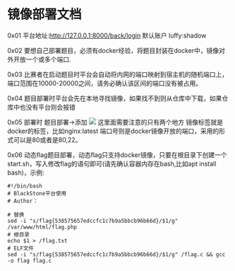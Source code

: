 # 镜像部署文档
0x01 平台地址:http://127.0.0.1:8000/back/login 默认账户 luffy:shadow

0x02 要想自己部署题目，必须有docker经验，将题目封装在docker中，镜像对外开放一个或多个端口.

0x03 比赛者在启动题目时平台会自动将内网的端口映射到宿主机的随机端口上，端口范围在10000-20000之间，请务必确认该区间的端口没有被占用。

0x04 题目部署时平台会先在本地寻找镜像，如果找不到则从仓库中下载，如果仓库中也没有平台则会报错

0x05 部署时 题目部署->添加 
![](img/img3.png)
这里面需要注意的只有两个地方
镜像标签就是docker的标签，比如nginx:latest
端口号则是docker镜像开放的端口，采用的形式可以是80或者是80,22。

0x06 动态flag题目部署，动态flag只支持docker镜像，只要在根目录下创建一个start.sh，写入修改flag的语句即可(请先确认容器内存在bash,比如apt install bash)，示例:

```shell script
#!/bin/bash  
# BlackStone平台使用  
# Author：  

# 替换  
sed -i "s/flag{538575657edccfc1c7b9a5bbcb96b66d}/$1/g" /var/www/html/flag.php
# 根目录  
echo $1 > /flag.txt
# ELF文件  
sed -i "s/flag{538575657edccfc1c7b9a5bbcb96b66d}/$1/g" /flag.c && gcc -o flag flag.c
```
